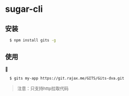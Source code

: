 # sugar-cli

## 安装

```bash
  $ npm install gits -g
```

## 使用

```bash
  $ gits my-app https://git.rajax.me/GITS/Gits-dva.git
```
> 注意：只支持http拉取代码